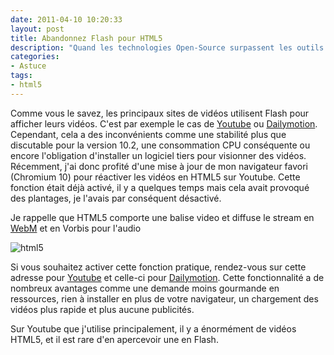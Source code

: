 ```yaml
---
date: 2011-04-10 10:20:33
layout: post
title: Abandonnez Flash pour HTML5
description: "Quand les technologies Open-Source surpassent les outils privateurs."
categories:
- Astuce
tags:
- html5
---
```


Comme vous le savez, les principaux sites de vidéos utilisent Flash pour afficher leurs vidéos. C'est par exemple le cas de [Youtube](http://www.youtube.com) ou [Dailymotion](http://www.dailymotion.com/fr). Cependant, cela a des inconvénients comme une stabilité plus que discutable pour la version 10.2, une consommation CPU conséquente ou encore l'obligation d'installer un logiciel tiers pour visionner des vidéos. Récemment, j'ai donc profité d'une mise à jour de mon navigateur favori (Chromium 10) pour réactiver les vidéos en HTML5 sur Youtube.
Cette fonction était déjà activé, il y a quelques temps mais cela avait provoqué des plantages, je l'avais par conséquent désactivé.

<!-- more -->

Je rappelle que HTML5 comporte une balise video et diffuse le stream en [WebM](http://fr.wikipedia.org/wiki/WebM) et en Vorbis pour l'audio

<img class="imgcenter" alt="html5" src="http://linuxien.legtux.org/uploads/images/2011/04/HTML-5.png">

Si vous souhaitez activer cette fonction pratique, rendez-vous sur cette adresse pour [Youtube](http://www.youtube.com/html5) et celle-ci pour [Dailymotion](http://http://www.dailymotion.com/html5). Cette fonctionnalité a de nombreux avantages comme une demande moins gourmande en ressources, rien à installer en plus de votre navigateur, un chargement des vidéos plus rapide et plus aucune publicités.

Sur Youtube que j'utilise principalement, il y a énormément de vidéos HTML5, et il est rare d'en apercevoir une en Flash.
